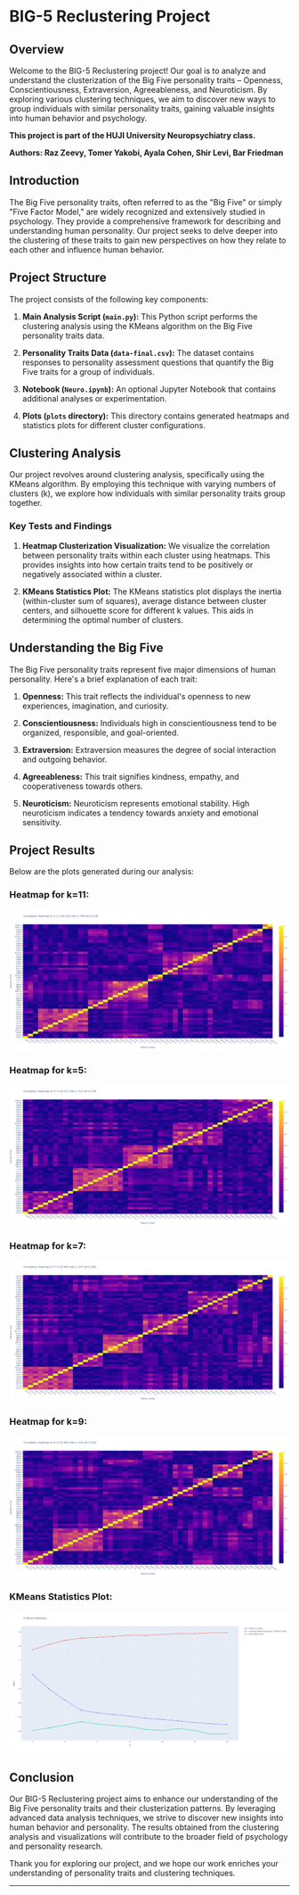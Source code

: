 # BIG-5 Reclustering Project

## Overview

Welcome to the BIG-5 Reclustering project! Our goal is to analyze and understand the clusterization of the Big Five personality traits – Openness, Conscientiousness, Extraversion, Agreeableness, and Neuroticism. By 
exploring various clustering techniques, we aim to discover new ways to group individuals with similar personality traits, gaining valuable insights into human behavior and psychology.

**This project is part of the HUJI University Neuropsychiatry class.**

**Authors: Raz Zeevy, Tomer Yakobi, Ayala Cohen, Shir Levi, Bar Friedman**


## Introduction

The Big Five personality traits, often referred to as the "Big Five" or simply "Five Factor Model," are widely recognized and extensively studied in psychology. They provide a comprehensive framework for describing and understanding human personality. Our project seeks to delve deeper into the clustering of these traits to gain new perspectives on how they relate to each other and influence human behavior.

## Project Structure

The project consists of the following key components:

1. **Main Analysis Script (`main.py`):** This Python script performs the clustering analysis using the KMeans algorithm on the Big Five personality traits data.

2. **Personality Traits Data (`data-final.csv`):** The dataset contains responses to personality assessment questions that quantify the Big Five traits for a group of individuals.

3. **Notebook (`Neuro.ipynb`):** An optional Jupyter Notebook that contains additional analyses or experimentation.

4. **Plots (`plots` directory):** This directory contains generated heatmaps and statistics plots for different cluster configurations.

## Clustering Analysis

Our project revolves around clustering analysis, specifically using the KMeans algorithm. By employing this technique with varying numbers of clusters (k), we explore how individuals with similar personality traits group together.

### Key Tests and Findings

1. **Heatmap Clusterization Visualization:** We visualize the correlation between personality traits within each cluster using heatmaps. This provides insights into how certain traits tend to be positively or negatively associated within a cluster.

2. **KMeans Statistics Plot:** The KMeans statistics plot displays the inertia (within-cluster sum of squares), average distance between cluster centers, and silhouette score for different k values. This aids in determining the optimal number of clusters.

## Understanding the Big Five

The Big Five personality traits represent five major dimensions of human personality. Here's a brief explanation of each trait:

1. **Openness:** This trait reflects the individual's openness to new experiences, imagination, and curiosity.

2. **Conscientiousness:** Individuals high in conscientiousness tend to be organized, responsible, and goal-oriented.

3. **Extraversion:** Extraversion measures the degree of social interaction and outgoing behavior.

4. **Agreeableness:** This trait signifies kindness, empathy, and cooperativeness towards others.

5. **Neuroticism:** Neuroticism represents emotional stability. High neuroticism indicates a tendency towards anxiety and emotional sensitivity.

## Project Results

Below are the plots generated during our analysis:

### Heatmap for k=11:
![Heatmap for k=11](plots/k=11.png)

### Heatmap for k=5:
![Heatmap for k=5](plots/k=5.png)

### Heatmap for k=7:
![Heatmap for k=7](plots/k=7.png)

### Heatmap for k=9:
![Heatmap for k=9](plots/k=9.png)

### KMeans Statistics Plot:
![KMeans Statistics](plots/k_means_statistics.png)

## Conclusion

Our BIG-5 Reclustering project aims to enhance our understanding of the Big Five personality traits and their clusterization patterns. By leveraging advanced data analysis techniques, we strive to discover new insights into human behavior and personality. The results obtained from the clustering analysis and visualizations will contribute to the broader field of psychology and personality research.

Thank you for exploring our project, and we hope our work enriches your understanding of personality traits and clustering techniques.

---
